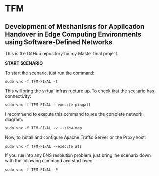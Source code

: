 # TFM
## Development of Mechanisms for Application Handover in Edge Computing Environments using Software-Defined Networks

This is the GitHub repository for my Master final project. 

**START SCENARIO**

To start the scenario, just run the command:

`sudo vnx -f TFM-FINAL -t`

This will bring the virtual infrastructure up. To check that the scenario has connectivity:

`sudo vnx -f TFM-FINAL --execute pingall`

I recommend to execute this command to see the complete network diagram:

`sudo vnx -f TFM-FINAL -v --show-map`

Now, to install and configure Apache Traffic Server on the Proxy host:

`sudo vnx -f TFM-FINAL --execute ats`

If you run into any DNS resolution problem, just bring the scenario down with the following command and start over:

`sudo vnx -f TFM-FINAL -P`

